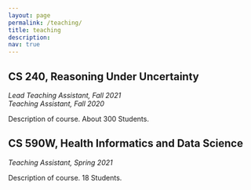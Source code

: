 ```yaml
---
layout: page
permalink: /teaching/
title: teaching
description: 
nav: true
---
```


## CS 240, Reasoning Under Uncertainty
_Lead Teaching Assistant, Fall 2021_ <br />
_Teaching Assistant, Fall 2020_

Description of course. About 300 Students.

## CS 590W, Health Informatics and Data Science
_Teaching Assistant, Spring 2021_

Description of course. 18 Students.
